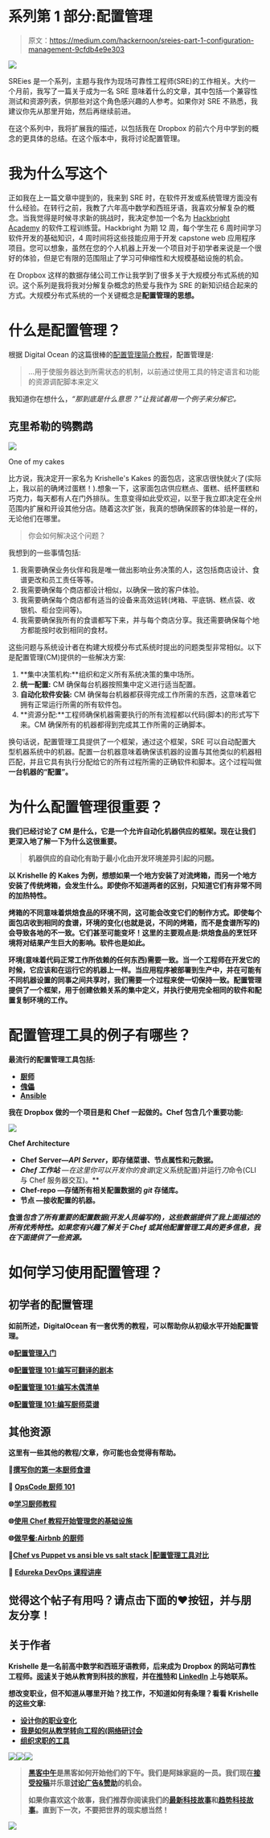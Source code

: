 # 系列第 1 部分:配置管理

> 原文：<https://medium.com/hackernoon/sreies-part-1-configuration-management-9cfdb4e9e303>

![](img/1067a65ba80f854cde1d61bed4ef2de6.png)

SREies 是一个系列，主题与我作为现场可靠性工程师(SRE)的工作相关。大约一个月前，我写了一篇关于成为一名 SRE 意味着什么的文章，其中包括一个兼容性测试和资源列表，供那些对这个角色感兴趣的人参考。如果你对 SRE 不熟悉，我建议你先从那里开始，然后再继续前进。

在这个系列中，我将扩展我的描述，以包括我在 Dropbox 的前六个月中学到的概念的更具体的总结。在这个版本中，我将讨论配置管理。

# 我为什么写这个

正如我在上一篇文章中提到的，我来到 SRE 时，在软件开发或系统管理方面没有什么经验。在转行之前，我教了六年高中数学和西班牙语，我喜欢分解复杂的概念。当我觉得是时候寻求新的挑战时，我决定参加一个名为 [Hackbright Academy](https://hackbrightacademy.com/) 的软件工程训练营。Hackbright 为期 12 周，每个学生花 6 周时间学习软件开发的基础知识，4 周时间将这些技能应用于开发 capstone web 应用程序项目。您可以想象，虽然在您的个人机器上开发一个项目对于初学者来说是一个很好的体验，但是它有限的范围阻止了学习可伸缩性和大规模基础设施的机会。

在 Dropbox 这样的数据存储公司工作让我学到了很多关于大规模分布式系统的知识。这个系列是我将我对分解复杂概念的热爱与我作为 SRE 的新知识结合起来的方式。大规模分布式系统的一个关键概念是**配置管理的思想。**

# 什么是配置管理？

根据 Digital Ocean 的这篇很棒的[配置管理简介教程](https://www.digitalocean.com/community/tutorials/an-introduction-to-configuration-management)，配置管理是:

> …用于使服务器达到所需状态的机制，以前通过使用工具的特定语言和功能的资源调配脚本来定义

我知道你在想什么，*“那到底是什么意思？”让我试着用一个例子来分解它。*

## 克里希勒的鸮鹦鹉

![](img/42b410031f1a2423e2c4707f0837acaf.png)

One of my cakes

比方说，我决定开一家名为 Krishelle's Kakes 的面包店，这家店很快就火了(实际上，我以前的确烤过蛋糕！).想象一下，这家面包店供应糕点、蛋糕、纸杯蛋糕和巧克力，每天都有人在门外排队。生意变得如此受欢迎，以至于我立即决定在全州范围内扩展和开设其他分店。随着这次扩张，我真的想确保顾客的体验是一样的，无论他们在哪里。

> 你会如何解决这个问题？

我想到的一些事情包括:

1.  我需要确保业务伙伴和我是唯一做出影响业务决策的人，这包括商店设计、食谱更改和员工责任等等。
2.  我需要确保每个商店都设计相似，以确保一致的客户体验。
3.  我需要确保每个商店都有适当的设备来高效运转(烤箱、平底锅、糕点袋、收银机、柜台空间等)。
4.  我需要确保我所有的食谱都写下来，并与每个商店分享。我还需要确保每个地方都能按时收到相同的食材。

这些问题与系统设计者在构建大规模分布式系统时提出的问题类型非常相似。以下是配置管理(CM)提供的一些解决方案:

1.  **集中决策机构:**组织和定义所有系统决策的集中场所。
2.  **统一配置:** CM 确保每台机器按照集中定义进行适当配置。
3.  **自动化软件安装:** CM 确保每台机器都获得完成工作所需的东西，这意味着它拥有正常运行所需的所有软件包。
4.  **资源分配:**工程师确保机器需要执行的所有流程都以代码(脚本)的形式写下来。CM 确保所有的机器都得到完成其工作所需的正确脚本。

换句话说，配置管理工具提供了一个框架，通过这个框架，SRE 可以自动配置大型机器系统中的机器。配置一台机器意味着确保该机器的设置与其他类似的机器相匹配，并且它具有执行分配给它的所有过程所需的正确软件和脚本。这个过程叫做**一台机器的“配置”。**

# **为什么配置管理很重要？**

**我们已经讨论了 CM 是什么，它是一个允许自动化机器供应的框架。现在让我们更深入地了解一下为什么这很重要。**

> **机器供应的自动化有助于最小化由开发环境差异引起的问题。**

**以 Krishelle 的 Kakes 为例，想想如果一个地方安装了对流烤箱，而另一个地方安装了传统烤箱，会发生什么。即使你不知道两者的区别，只知道它们有非常不同的加热特性。**

**烤箱的不同意味着烘焙食品的环境不同，这可能会改变它们的制作方式。即使每个面包店收到相同的食谱，环境的变化(也就是说，不同的烤箱，而不是食谱所写的)会导致各地的不一致。它们甚至可能变坏！这里的主要观点是:烘焙食品的烹饪环境将对结果产生巨大的影响。软件也是如此。**

**环境(意味着代码正常工作所依赖的任何东西)需要一致。当一个工程师在开发它的时候，它应该和在运行它的机器上一样。当应用程序被部署到生产中，并在可能有不同机器设置的同事之间共享时，我们需要一个过程来使一切保持一致。配置管理提供了一个框架，用于创建依赖关系的集中定义，并执行使用完全相同的软件和配置复制环境的工作。**

# **配置管理工具的例子有哪些？**

**最流行的配置管理工具包括:**

*   **[厨师](https://github.com/chef/chef)**
*   **[傀儡](https://docs.puppet.com/?_ga=2.159681149.118683644.1494220050-1369685355.1494220044)**
*   **[Ansible](http://docs.ansible.com/)**

**我在 Dropbox 做的一个项目是和 Chef 一起做的。Chef 包含几个重要功能:**

**![](img/d352f9ec93d0bcf009dc1d8d50976c88.png)**

**Chef Architecture**

*   ****Chef Server**—*API Server*，即存储菜谱、节点属性和元数据。**
*   ****Chef 工作站** —在这里你可以开发你的*食谱*(定义系统配置)并运行*刀*命令(CLI 与 Chef 服务器交互)。**
*   ****Chef-repo** —存储所有相关配置数据的 *git* 存储库。**
*   ****节点** —接收配置的机器。**

**食谱*包含了所有重要的配置数据(开发人员编写的)，这些数据提供了我上面描述的所有优秀特性。如果您有兴趣了解关于 Chef 或其他配置管理工具的更多信息，我在下面提供了一些资源。***

# **如何学习使用配置管理？**

## **初学者的配置管理**

**如前所述，DigitalOcean 有一套优秀的教程，可以帮助你从初级水平开始配置管理。**

**🌐[配置管理入门](https://www.digitalocean.com/community/tutorial_series/getting-started-with-configuration-management)**

**🌐[配置管理 101:编写可翻译的剧本](https://www.digitalocean.com/community/tutorials/configuration-management-101-writing-ansible-playbooks)**

**🌐[配置管理 101:编写木偶清单](https://www.digitalocean.com/community/tutorials/configuration-management-101-writing-puppet-manifests)**

**🌐[配置管理 101:编写厨师菜谱](https://www.digitalocean.com/community/tutorials/configuration-management-101-writing-chef-recipes)**

## **其他资源**

**这里有一些其他的教程/文章，你可能也会觉得有帮助。**

**📰[撰写你的第一本厨师食谱](/girl-geeks/writing-your-first-chef-cookbook-611bf665d205)**

**📰 [OpsCode 厨师 101](http://www.yet.org/2013/10/chef-101/)**

**🌐[学习厨师教程](https://learn.chef.io/tutorials/)**

**🌐[使用 Chef 教程开始管理您的基础设施](https://www.digitalocean.com/community/tutorial_series/getting-started-managing-your-infrastructure-using-chef)**

**🌐[做早餐:Airbnb 的厨师](/airbnb-engineering/making-breakfast-chef-at-airbnb-8e74efff4707)**

**🎥[Chef vs Puppet vs ansi ble vs salt stack |配置管理工具对比](https://youtu.be/OmRxKQHtDbY)**

**🎥 [Edureka DevOps 课程讲座](https://www.youtube.com/user/edurekaIN/playlists?sort=dd&shelf_id=15&view=50)**

## **觉得这个帖子有用吗？请点击下面的❤按钮，并与朋友分享！**

## **关于作者**

**Krishelle 是一名前高中数学和西班牙语教师，后来成为 Dropbox 的网站可靠性工程师。[阅读](http://www.huffingtonpost.com/entry/5824e18ce4b094483eef3690?timestamp=1478812083540)关于她从教育到科技的旅程，并在[推特](https://twitter.com/khardsonhurley)和 [LinkedIn](https://www.linkedin.com/in/khardsonhurley) 上与她联系。**

**想改变职业，但不知道从哪里开始？找工作，不知道如何有条理？看看 Krishelle 的这些文章:**

*   **[设计你的职业变化](https://hackbrightacademy.com/blog/3-key-elements-designing-career-change/)**
*   **[我是如何从教学转向工程的(网络研讨会](/@khardsonhurley/4-ways-i-celebrated-womens-history-month-this-year-dec06997d78f)**
*   **[组织求职的工具](https://hackernoon.com/8-tools-for-organizing-your-job-search-post-bootcamp-abe9b2d54c12#.7iz84p4n1)**

**[![](img/50ef4044ecd4e250b5d50f368b775d38.png)](http://bit.ly/HackernoonFB)****[![](img/979d9a46439d5aebbdcdca574e21dc81.png)](https://goo.gl/k7XYbx)****[![](img/2930ba6bd2c12218fdbbf7e02c8746ff.png)](https://goo.gl/4ofytp)**

> **[黑客中午](http://bit.ly/Hackernoon)是黑客如何开始他们的下午。我们是阿妹家庭的一员。我们现在[接受投稿](http://bit.ly/hackernoonsubmission)并乐意[讨论广告&赞助](mailto:partners@amipublications.com)的机会。**
> 
> **如果你喜欢这个故事，我们推荐你阅读我们的[最新科技故事](http://bit.ly/hackernoonlatestt)和[趋势科技故事](https://hackernoon.com/trending)。直到下一次，不要把世界的现实想当然！**

**![](img/be0ca55ba73a573dce11effb2ee80d56.png)**